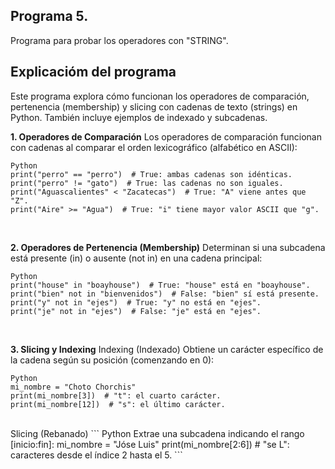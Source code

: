 ## Programa 5.
Programa para probar los operadores con "STRING".

## Explicacióm del programa
Este programa explora cómo funcionan los operadores de comparación, pertenencia (membership) y slicing con cadenas de texto (strings) en Python. También incluye ejemplos de indexado y subcadenas.
<br/>

__1. Operadores de Comparación__
Los operadores de comparación funcionan con cadenas al comparar el orden lexicográfico (alfabético en ASCII):
```
Python
print("perro" == "perro")  # True: ambas cadenas son idénticas.
print("perro" != "gato")  # True: las cadenas no son iguales.
print("Aguascalientes" < "Zacatecas")  # True: "A" viene antes que "Z".
print("Aire" >= "Agua")  # True: "i" tiene mayor valor ASCII que "g".
```
<br/>

__2. Operadores de Pertenencia (Membership)__
Determinan si una subcadena está presente (in) o ausente (not in) en una cadena principal:
```
Python
print("house" in "boayhouse")  # True: "house" está en "boayhouse".
print("bien" not in "bienvenidos")  # False: "bien" sí está presente.
print("y" not in "ejes")  # True: "y" no está en "ejes".
print("je" not in "ejes")  # False: "je" está en "ejes".
```
<br/>

__3. Slicing y Indexing__
Indexing (Indexado)
Obtiene un carácter específico de la cadena según su posición (comenzando en 0):
```
Python
mi_nombre = "Choto Chorchis"
print(mi_nombre[3])  # "t": el cuarto carácter.
print(mi_nombre[12])  # "s": el último carácter.
```
<br/>
Slicing (Rebanado)
```
Python
Extrae una subcadena indicando el rango [inicio:fin]:
mi_nombre = "Jóse Luis"
print(mi_nombre[2:6])  # "se L": caracteres desde el índice 2 hasta el 5.
```
